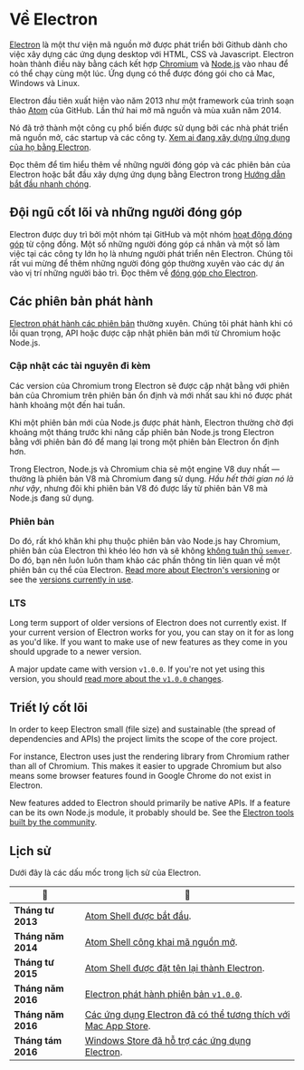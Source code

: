 # Về Electron

[Electron](https://electron.atom.io) là một thư viện mã nguồn mở được phát triển bởi Github dành cho việc xây dựng các ứng dụng desktop với HTML, CSS và Javascript. Electron hoàn thành điều này bằng cách kết hợp [Chromium](https://www.chromium.org/Home) và [Node.js](https://nodejs.org) vào nhau để có thể chạy cùng một lúc. Ứng dụng có thể được đóng gói cho cả Mac, Windows và Linux.

Electron đầu tiên xuất hiện vào năm 2013 như một framework của trình soạn thảo [Atom](https://atom.io) của GitHub. Lần thứ hai mở mã nguồn và mùa xuân năm 2014.

Nó đã trở thành một công cụ phổ biến được sử dụng bởi các nhà phát triển mã nguồn mở, các startup và các công ty. [Xem ai đang xây dựng ứng dụng của họ bằng Electron](https://electron.atom.io/apps/).

Đọc thêm để tìm hiểu thêm về những người đóng góp và các phiên bản của Electron hoặc bắt đầu xây dựng ứng dụng bằng Electron trong [Hướng dẫn bắt đầu nhanh chóng](quick-start.md).

## Đội ngũ cốt lõi và những người đóng góp

Electron được duy trì bởi một nhóm tại GitHub và một nhóm [hoạt động đóng góp](https://github.com/electron/electron/graphs/contributors) từ cộng đồng. Một số những người đóng góp cá nhân và một số làm việc tại các công ty lớn họ là nhưng người phát triển nên Electron. Chúng tôi rất vui mừng để thêm những người đóng góp thường xuyên vào các dự án vào vị trí những người bảo trì. Đọc thêm về [đóng góp cho Electron](https://github.com/electron/electron/blob/master/CONTRIBUTING.md).

## Các phiên bản phát hành

[Electron phát hành các phiên bản](https://github.com/electron/electron/releases) thường xuyên. Chúng tôi phát hành khi có lỗi quan trọng, API hoặc được cập nhật phiên bản mới từ Chromium hoặc Node.js.

### Cập nhật các tài nguyên đi kèm

Các version của Chromium trong Electron sẽ được cập nhật bằng với phiên bản của Chromium trên phiên bản ổn định và mới nhất sau khi nó được phát hành khoảng một đến hai tuần.

Khi một phiên bản mới của Node.js được phát hành, Electron thường chờ đợi khoảng một tháng trước khi nâng cấp phiên bản Node.js trong Electron bằng với phiên bản đó để mang lại trong một phiên bản Electron ổn định hơn.

Trong Electron, Node.js và Chromium chia sẻ một engine V8 duy nhất — thường là phiên bản V8 mà Chromium đang sử dụng. *Hầu hết thời gian nó là như vậy*, nhưng đôi khi phiên bản V8 đó được lấy từ phiên bản V8 mà Node.js đang sử dụng.

### Phiên bản

Do đó, rất khó khăn khi phụ thuộc phiên bản vào Node.js hay Chromium, phiên bản của Electron thì khéo léo hơn và sẽ không [không tuân thủ `semver`](http://semver.org). Do đó, bạn nên luôn luôn tham khảo các phần thông tin liên quan về một phiên bản cụ thể của Electron. [Read more about Electron's versioning](https://electron.atom.io/docs/tutorial/electron-versioning/) or see the [versions currently in use](https://electron.atom.io/#electron-versions).

### LTS

Long term support of older versions of Electron does not currently exist. If your current version of Electron works for you, you can stay on it for as long as you'd like. If you want to make use of new features as they come in you should upgrade to a newer version.

A major update came with version `v1.0.0`. If you're not yet using this version, you should [read more about the `v1.0.0` changes](https://electron.atom.io/blog/2016/05/11/electron-1-0).

## Triết lý cốt lõi

In order to keep Electron small (file size) and sustainable (the spread of dependencies and APIs) the project limits the scope of the core project.

For instance, Electron uses just the rendering library from Chromium rather than all of Chromium. This makes it easier to upgrade Chromium but also means some browser features found in Google Chrome do not exist in Electron.

New features added to Electron should primarily be native APIs. If a feature can be its own Node.js module, it probably should be. See the [Electron tools built by the community](https://electron.atom.io/community).

## Lịch sử

Dưới đây là các dấu mốc trong lịch sử của Electron.

| :calendar:         | :tada:                                                                                                                                  |
| ------------------ | --------------------------------------------------------------------------------------------------------------------------------------- |
| **Tháng tư 2013**  | [Atom Shell được bắt đầu](https://github.com/electron/electron/commit/6ef8875b1e93787fa9759f602e7880f28e8e6b45).                        |
| **Tháng năm 2014** | [Atom Shell công khai mã nguồn mở](http://blog.atom.io/2014/05/06/atom-is-now-open-source.html).                                        |
| **Tháng tư 2015**  | [Atom Shell được đặt tên lại thành Electron](https://github.com/electron/electron/pull/1389).                                           |
| **Tháng năm 2016** | [Electron phát hành phiên bản `v1.0.0`](https://electron.atom.io/blog/2016/05/11/electron-1-0).                                         |
| **Tháng năm 2016** | [Các ứng dụng Electron đã có thể tương thích với Mac App Store](https://electron.atom.io/docs/tutorial/mac-app-store-submission-guide). |
| **Tháng tám 2016** | [Windows Store đã hỗ trợ các ứng dụng Electron](https://electron.atom.io/docs/tutorial/windows-store-guide).                            |